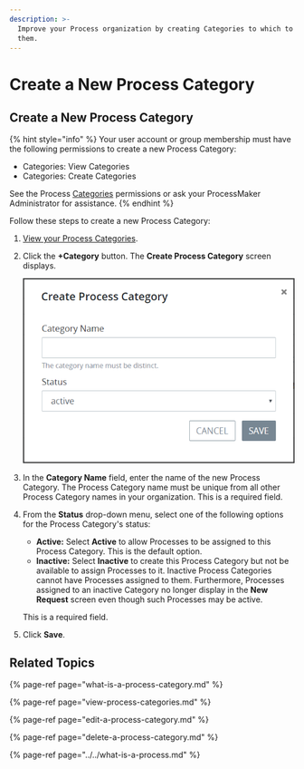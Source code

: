 ```yaml
---
description: >-
  Improve your Process organization by creating Categories to which to assign
  them.
---
```


# Create a New Process Category

## Create a New Process Category

{% hint style="info" %}
Your user account or group membership must have the following permissions to create a new Process Category:

* Categories: View Categories
* Categories: Create Categories

See the Process [Categories](../../../../processmaker-administration/permission-descriptions-for-users-and-groups.md#categories) permissions or ask your ProcessMaker Administrator for assistance.
{% endhint %}

Follow these steps to create a new Process Category:

1. [View your Process Categories](view-process-categories.md#view-process-categories).
2. Click the **+Category** button. The **Create Process Category** screen displays.  

   ![](../../../../.gitbook/assets/create-new-process-category-screen-processes.png)

3. In the **Category Name** field, enter the name of the new Process Category. The Process Category name must be unique from all other Process Category names in your organization. This is a required field.
4. From the **Status** drop-down menu, select one of the following options for the Process Category's status:

   * **Active:** Select **Active** to allow Processes to be assigned to this Process Category. This is the default option.
   * **Inactive:** Select **Inactive** to create this Process Category but not be available to assign Processes to it. Inactive Process Categories cannot have Processes assigned to them. Furthermore, Processes assigned to an inactive Category no longer display in the **New Request** screen even though such Processes may be active.

   This is a required field.

5. Click **Save**.

## Related Topics

{% page-ref page="what-is-a-process-category.md" %}

{% page-ref page="view-process-categories.md" %}

{% page-ref page="edit-a-process-category.md" %}

{% page-ref page="delete-a-process-category.md" %}

{% page-ref page="../../what-is-a-process.md" %}

